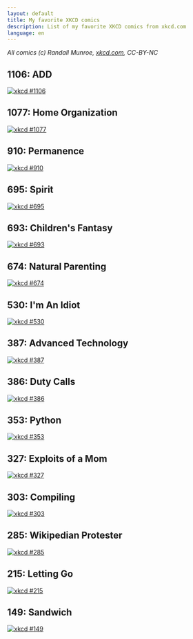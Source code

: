 ```yaml
---
layout: default
title: My favorite XKCD comics
description: List of my favorite XKCD comics from xkcd.com
language: en
---
```


*All comics (c) Randall Munroe, [xkcd.com](http://xkcd.com/), CC-BY-NC*

## 1106: ADD
[![xkcd #1106](http://imgs.xkcd.com/comics/add.png)](http://xkcd.com/1106/)

## 1077: Home Organization
[![xkcd #1077](http://imgs.xkcd.com/comics/home_organization.png)](http://xkcd.com/1077)

## 910: Permanence
[![xkcd #910](http://imgs.xkcd.com/comics/permanence.png)](http://xkcd.com/910/)

## 695: Spirit
[![xkcd #695](http://imgs.xkcd.com/comics/spirit.png)](http://xkcd.com/695/)

## 693: Children's Fantasy
[![xkcd #693](http://imgs.xkcd.com/comics/childrens_fantasy.png)](http://xkcd.com/693/)

## 674: Natural Parenting
[![xkcd #674](http://imgs.xkcd.com/comics/natural_parenting.png)](http://xkcd.com/674/)

## 530: I'm An Idiot
[![xkcd #530](http://imgs.xkcd.com/comics/im_an_idiot.png)](http://xkcd.com/530/)

## 387: Advanced Technology
[![xkcd #387](http://imgs.xkcd.com/comics/advanced_technology.png)](http://xkcd.com/387/)

## 386: Duty Calls
[![xkcd #386](http://imgs.xkcd.com/comics/duty_calls.png)](http://xkcd.com/386/)

## 353: Python
[![xkcd #353](http://imgs.xkcd.com/comics/python.png)](http://xkcd.com/353/)

## 327: Exploits of a Mom
[![xkcd #327](http://imgs.xkcd.com/comics/exploits_of_a_mom.png)](http://xkcd.com/327/)

## 303: Compiling
[![xkcd #303](http://imgs.xkcd.com/comics/compiling.png)](http://xkcd.com/303/)

## 285: Wikipedian Protester
[![xkcd #285](http://imgs.xkcd.com/comics/wikipedian_protester.png)](http://xkcd.com/285/)

## 215: Letting Go
[![xkcd #215](http://imgs.xkcd.com/comics/letting_go.png)](http://xkcd.com/215/)

## 149: Sandwich
[![xkcd #149](http://imgs.xkcd.com/comics/sandwich.png)](http://xkcd.com/149/)
